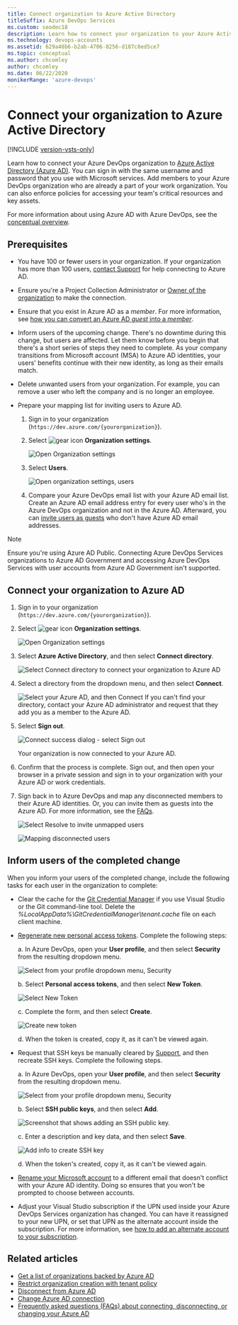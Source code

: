 ```yaml
---
title: Connect organization to Azure Active Directory
titleSuffix: Azure DevOps Services
ms.custom: seodec18
description: Learn how to connect your organization to your Azure Active Directory
ms.technology: devops-accounts
ms.assetid: 629a48b6-b2ab-4706-8256-d187c8ed5ce7
ms.topic: conceptual
ms.author: chcomley
author: chcomley
ms.date: 06/22/2020
monikerRange: 'azure-devops'
---
```


# Connect your organization to Azure Active Directory

[!INCLUDE [version-vsts-only](../../includes/version-vsts-only.md)]

Learn how to connect your Azure DevOps organization to [Azure Active Directory (Azure AD)](/azure/active-directory/fundamentals/active-directory-whatis). You can sign in with the same username and password that you use with Microsoft services. Add members to your Azure DevOps organization who are already a part of your work organization. You can also enforce policies for accessing your team's critical resources and key assets. 

For more information about using Azure AD with Azure DevOps, see the [conceptual overview](access-with-azure-ad.md).

## Prerequisites

- You have 100 or fewer users in your organization. If your organization has more than 100 users, [contact Support](https://azure.microsoft.com/support/devops/) for help connecting to Azure AD. 
- Ensure you're a Project Collection Administrator or [Owner of the organization](../security/lookup-organization-owner-admin.md) to make the connection.
- Ensure that you exist in Azure AD as a *member*. For more information, see [how you can convert an Azure AD *guest* into a *member*](faq-azure-access.md#q-how-can-i-convert-an-azure-ad-guest-into-a-member).
- Inform users of the upcoming change.
   There's no downtime during this change, but users are affected. Let them know before you begin that there's a short series of steps they need to complete. As your company transitions from Microsoft account (MSA) to Azure AD identities, your users' benefits continue with their new identity, as long as their emails match.
- Delete unwanted users from your organization. For example, you can remove a user who left the company and is no longer an employee.
- Prepare your mapping list for inviting users to Azure AD.

    1. Sign in to your organization (```https://dev.azure.com/{yourorganization}```).
    2. Select ![gear icon](../../media/icons/gear-icon.png) **Organization settings**.
        
        ![Open Organization settings](../../media/settings/open-admin-settings-vert.png)

    3. Select **Users**.
        
        ![Open organization settings, users](../../media/settings/open-organization-settings-users-vert.png)

    4. Compare your Azure DevOps email list with your Azure AD email list. Create an Azure AD email address entry for every user who's in the Azure DevOps organization and not in the Azure AD. Afterward, you can [invite users as guests](add-external-user.md) who don't have Azure AD email addresses.
    
> [!NOTE]
> Ensure you're using Azure AD Public. Connecting Azure DevOps Services organizations to Azure AD Government and accessing Azure DevOps Services with user accounts from Azure AD Government isn't supported.

## Connect your organization to Azure AD

1. Sign in to your organization (```https://dev.azure.com/{yourorganization}```).

2. Select ![gear icon](../../media/icons/gear-icon.png) **Organization settings**.

    ![Open Organization settings](../../media/settings/open-admin-settings-vert.png)
3. Select **Azure Active Directory**, and then select **Connect directory**.

   ![Select Connect directory to connect your organization to Azure AD](media/shared/select-azure-ad-connect-directory.png)

4. Select a directory from the dropdown menu, and then select **Connect**.

   ![Select your Azure AD, and then Connect](media/shared/select-directory-connect.png)
   If you can't find your directory, contact your Azure AD administrator and request that they add you as a member to the Azure AD.

5. Select **Sign out**.

   ![Connect success dialog - select Sign out](media/shared/connect-success-dialog.png)

    Your organization is now connected to your Azure AD.

6. Confirm that the process is complete. Sign out, and then open your browser in a private session and sign in to your organization with your Azure AD or work credentials.

7. Sign back in to Azure DevOps and map any disconnected members to their Azure AD identities. Or, you can invite them as guests into the Azure AD. For more information, see the [FAQs](faq-azure-access.md#faq-connect).

   ![Select Resolve to invite unmapped users](media/shared/azure-ad-select-resolve-for-disconnected-users.png)

   ![Mapping disconnected users](media/shared/resolve-disconnected-users.png)

## Inform users of the completed change

When you inform your users of the completed change, include the following tasks for each user in the organization to complete:

- Clear the cache for the [Git Credential Manager](https://github.com/Microsoft/Git-Credential-Manager-for-Windows/blob/master/Docs/Faq.md#q-why-is-gitexe-failing-to-authenticate-after-linkingunlinking-your-visual-studio-team-services-organization-from-azure-active-directory) if you use Visual Studio or the Git command-line tool. Delete the *%LocalAppData%\GitCredentialManager\tenant.cache* file on each client machine. 
- [Regenerate new personal access tokens](use-personal-access-tokens-to-authenticate.md). Complete the following steps:

    a. In Azure DevOps, open your **User profile**, and then select **Security** from the resulting dropdown menu.

     ![Select from your profile dropdown menu, Security](media/shared/select-security-profile-menu.png)

    b. Select **Personal access tokens**, and then select **New Token**.
    
     ![Select New Token](media/shared/select-personal-access-tokens-new-token.png)

    c. Complete the form, and then select **Create**.

     ![Create new token](media/shared/create-new-personal-access-token.png)

    d. When the token is created, copy it, as it can't be viewed again.

- Request that SSH keys be manually cleared by [Support](https://azure.microsoft.com/support/devops/), and then recreate SSH keys. Complete the following steps.

    a. In Azure DevOps, open your **User profile**, and then select **Security** from the resulting dropdown menu.

     ![Select from your profile dropdown menu, Security](media/shared/select-security-profile-menu.png)

    b. Select **SSH public keys**, and then select **Add**.

     ![Screenshot that shows adding an SSH public key.](media/shared/user-settings-security-ssh.png)

    c. Enter a description and key data, and then select **Save**.

     ![Add info to create SSH key](media/shared/add-ssh-public-key-info.png)

    d. When the token's created, copy it, as it can't be viewed again.

- [Rename your Microsoft account](https://support.microsoft.com/help/11545/microsoft-account-rename-your-personal-account) to a different email that doesn't conflict with your Azure AD identity. Doing so ensures that you won't be prompted to choose between accounts.
- Adjust your Visual Studio subscription if the UPN used inside your Azure DevOps Services organization has changed. You can have it reassigned to your new UPN, or set that UPN as the alternate account inside the subscription. For more information, see [how to add an alternate account to your subscription](/visualstudio/subscriptions/vs-alternate-identity#add-an-alternate-account-to-your-subscription).

## Related articles

* [Get a list of organizations backed by Azure AD](get-list-of-organizations-connected-to-azure-active-directory.md)
* [Restrict organization creation with tenant policy](azure-ad-tenant-policy-restrict-org-creation.md)
* [Disconnect from Azure AD](disconnect-organization-from-azure-ad.md)
* [Change Azure AD connection](change-azure-ad-connection.md)
* [Frequently asked questions (FAQs) about connecting, disconnecting, or changing your Azure AD](faq-azure-access.md#connect-to-disconnect-from-or-change-azure-ad-connection)
